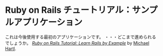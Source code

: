 # Ruby on Rails チュートリアル：サンプルアプリケーション

これは今後使用する最初のアプリケーションです。
・・・どこまで進められるでしょうか。
[*Ruby on Rails Tutorial: Learn Rails by Example*](http://railstutorial.jp/)
by [Michael Hartl](http://michaelhartl.com/).